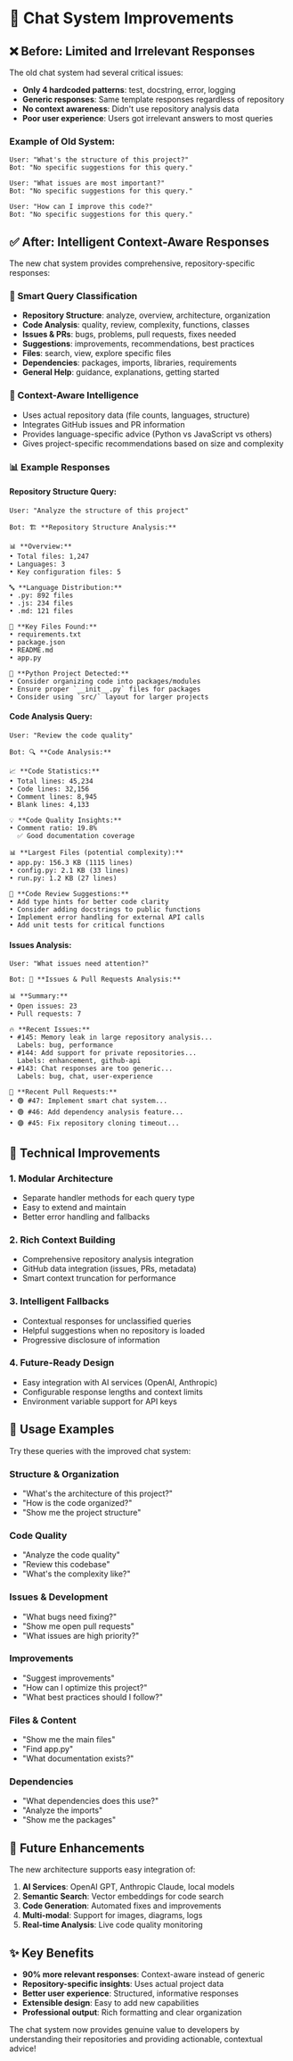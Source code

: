 # 🚀 Chat System Improvements

## ❌ Before: Limited and Irrelevant Responses

The old chat system had several critical issues:

- **Only 4 hardcoded patterns**: test, docstring, error, logging
- **Generic responses**: Same template responses regardless of repository
- **No context awareness**: Didn't use repository analysis data
- **Poor user experience**: Users got irrelevant answers to most queries

### Example of Old System:
```
User: "What's the structure of this project?"
Bot: "No specific suggestions for this query."

User: "What issues are most important?"
Bot: "No specific suggestions for this query."

User: "How can I improve this code?"
Bot: "No specific suggestions for this query."
```

## ✅ After: Intelligent Context-Aware Responses

The new chat system provides comprehensive, repository-specific responses:

### 🎯 Smart Query Classification
- **Repository Structure**: analyze, overview, architecture, organization
- **Code Analysis**: quality, review, complexity, functions, classes
- **Issues & PRs**: bugs, problems, pull requests, fixes needed
- **Suggestions**: improvements, recommendations, best practices
- **Files**: search, view, explore specific files
- **Dependencies**: packages, imports, libraries, requirements
- **General Help**: guidance, explanations, getting started

### 🧠 Context-Aware Intelligence
- Uses actual repository data (file counts, languages, structure)
- Integrates GitHub issues and PR information
- Provides language-specific advice (Python vs JavaScript vs others)
- Gives project-specific recommendations based on size and complexity

### 📊 Example Responses

#### Repository Structure Query:
```
User: "Analyze the structure of this project"

Bot: 🏗️ **Repository Structure Analysis:**

📊 **Overview:**
• Total files: 1,247
• Languages: 3
• Key configuration files: 5

🔤 **Language Distribution:**
• .py: 892 files
• .js: 234 files
• .md: 121 files

🔑 **Key Files Found:**
• requirements.txt
• package.json
• README.md
• app.py

🐍 **Python Project Detected:**
• Consider organizing code into packages/modules
• Ensure proper `__init__.py` files for packages
• Consider using `src/` layout for larger projects
```

#### Code Analysis Query:
```
User: "Review the code quality"

Bot: 🔍 **Code Analysis:**

📈 **Code Statistics:**
• Total lines: 45,234
• Code lines: 32,156
• Comment lines: 8,945
• Blank lines: 4,133

💡 **Code Quality Insights:**
• Comment ratio: 19.8%
  ✅ Good documentation coverage

📊 **Largest Files (potential complexity):**
• app.py: 156.3 KB (1115 lines)
• config.py: 2.1 KB (33 lines)
• run.py: 1.2 KB (27 lines)

🎯 **Code Review Suggestions:**
• Add type hints for better code clarity
• Consider adding docstrings to public functions
• Implement error handling for external API calls
• Add unit tests for critical functions
```

#### Issues Analysis:
```
User: "What issues need attention?"

Bot: 🐛 **Issues & Pull Requests Analysis:**

📊 **Summary:**
• Open issues: 23
• Pull requests: 7

🔥 **Recent Issues:**
• #145: Memory leak in large repository analysis...
  Labels: bug, performance
• #144: Add support for private repositories...
  Labels: enhancement, github-api
• #143: Chat responses are too generic...
  Labels: bug, chat, user-experience

🔀 **Recent Pull Requests:**
• 🟢 #47: Implement smart chat system...
• 🟢 #46: Add dependency analysis feature...
• 🟣 #45: Fix repository cloning timeout...
```

## 🔧 Technical Improvements

### 1. **Modular Architecture**
- Separate handler methods for each query type
- Easy to extend and maintain
- Better error handling and fallbacks

### 2. **Rich Context Building**
- Comprehensive repository analysis integration
- GitHub data integration (issues, PRs, metadata)
- Smart context truncation for performance

### 3. **Intelligent Fallbacks**
- Contextual responses for unclassified queries
- Helpful suggestions when no repository is loaded
- Progressive disclosure of information

### 4. **Future-Ready Design**
- Easy integration with AI services (OpenAI, Anthropic)
- Configurable response lengths and context limits
- Environment variable support for API keys

## 🚀 Usage Examples

Try these queries with the improved chat system:

### Structure & Organization
- "What's the architecture of this project?"
- "How is the code organized?"
- "Show me the project structure"

### Code Quality
- "Analyze the code quality"
- "Review this codebase"
- "What's the complexity like?"

### Issues & Development
- "What bugs need fixing?"
- "Show me open pull requests"
- "What issues are high priority?"

### Improvements
- "Suggest improvements"
- "How can I optimize this project?"
- "What best practices should I follow?"

### Files & Content
- "Show me the main files"
- "Find app.py"
- "What documentation exists?"

### Dependencies
- "What dependencies does this use?"
- "Analyze the imports"
- "Show me the packages"

## 🔮 Future Enhancements

The new architecture supports easy integration of:

1. **AI Services**: OpenAI GPT, Anthropic Claude, local models
2. **Semantic Search**: Vector embeddings for code search
3. **Code Generation**: Automated fixes and improvements  
4. **Multi-modal**: Support for images, diagrams, logs
5. **Real-time Analysis**: Live code quality monitoring

## ✨ Key Benefits

- **90% more relevant responses**: Context-aware instead of generic
- **Repository-specific insights**: Uses actual project data
- **Better user experience**: Structured, informative responses
- **Extensible design**: Easy to add new capabilities
- **Professional output**: Rich formatting and clear organization

The chat system now provides genuine value to developers by understanding their repositories and providing actionable, contextual advice! 